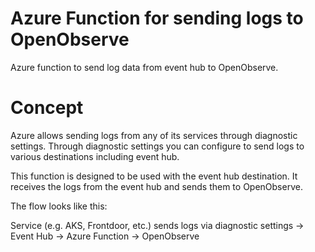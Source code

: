# Azure Function for sending logs to OpenObserve

Azure function to send log data from event hub to OpenObserve.

# Concept

Azure allows sending logs from any of its services through diagnostic settings. Through diagnostic settings you can configure to send logs to various destinations including event hub.

This function is designed to be used with the event hub destination. It receives the logs from the event hub and sends them to OpenObserve.

The flow looks like this:

Service (e.g. AKS, Frontdoor, etc.) sends logs via diagnostic settings -> Event Hub -> Azure Function -> OpenObserve



